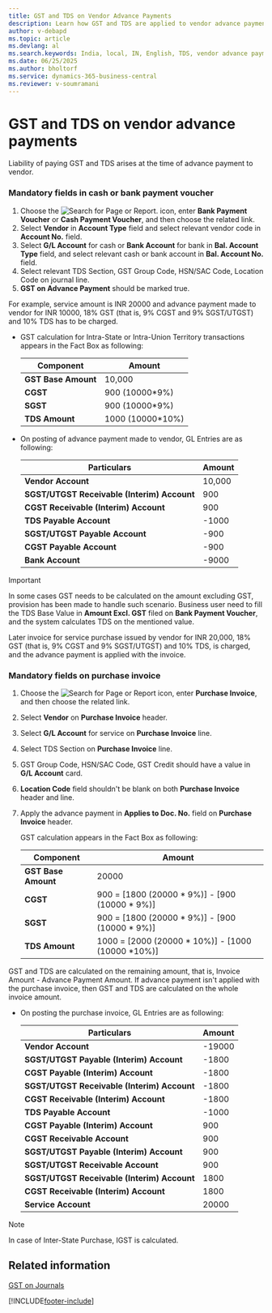 ```yaml
---
title: GST and TDS on Vendor Advance Payments
description: Learn how GST and TDS are applied to vendor advance payments in Business Central.
author: v-debapd
ms.topic: article
ms.devlang: al
ms.search.keywords: India, local, IN, English, TDS, vendor advance payments
ms.date: 06/25/2025
ms.author: bholtorf
ms.service: dynamics-365-business-central
ms.reviewer: v-soumramani
---
```


# GST and TDS on vendor advance payments

Liability of paying GST and TDS arises at the time of advance payment to vendor.

### Mandatory fields in cash or bank payment voucher

1. Choose the ![Search for Page or Report.](image/search_small.png "Search for Page or Report icon") icon, enter **Bank Payment Voucher** or **Cash Payment Voucher**, and then choose the related link.
1. Select **Vendor** in **Account Type** field and select relevant vendor code in **Account No.** field.
1. Select **G/L Account** for cash or **Bank Account** for bank in **Bal. Account Type** field, and select relevant cash or bank account in **Bal. Account No.** field.
1. Select relevant TDS Section, GST Group Code, HSN/SAC Code, Location Code on journal line.
1. **GST on Advance Payment** should be marked true.

For example, service amount is INR 20000 and advance payment made to vendor for INR 10000, 18% GST (that is, 9% CGST and 9% SGST/UTGST) and 10% TDS has to be charged.

- GST calculation for Intra-State or Intra-Union Territory transactions appears in the Fact Box as following:

    |Component|Amount|
    |----------------------------------|---------------------------------------|  
    |**GST Base Amount**|10,000|  
    |**CGST**|900 (10000*9%)|  
    |**SGST**|900 (10000*9%)|
    |**TDS Amount**|1000 (10000*10%)|

- On posting of advance payment made to vendor, GL Entries are as following:

    |Particulars|Amount|
    |----------------------------------|---------------------------------------|  
    |**Vendor Account**|10,000|  
    |**SGST/UTGST Receivable (Interim) Account**|900|  
    |**CGST Receivable (Interim) Account**|900|
    |**TDS Payable Account**|-1000|
    |**SGST/UTGST Payable Account**|-900|
    |**CGST Payable Account**|-900|
    |**Bank Account**|-9000|

> [!IMPORTANT]
> In some cases GST needs to be calculated on the amount excluding GST, provision has been made to handle such scenario. Business user need to fill the TDS Base Value in **Amount Excl. GST** filed on **Bank Payment Voucher**, and the system calculates TDS on the mentioned value.

Later invoice for service purchase issued by vendor for INR 20,000, 18% GST (that is, 9% CGST and 9% SGST/UTGST) and 10% TDS, is charged, and the advance payment is applied with the invoice.

### Mandatory fields on purchase invoice

1. Choose the ![Search for Page or Report](image/search_small.png "Search for Page or Report icon") icon, enter **Purchase Invoice**, and then choose the related link.
1. Select **Vendor** on **Purchase Invoice** header.
1. Select **G/L Account** for service on **Purchase Invoice** line.
1. Select TDS Section on **Purchase Invoice** line.
1. GST Group Code, HSN/SAC Code, GST Credit should have a value in **G/L Account** card.
1. **Location Code** field shouldn't be blank on both **Purchase Invoice** header and line.
1. Apply the advance payment in **Applies to Doc. No.** field on **Purchase Invoice** header.
  
   GST calculation appears in the Fact Box as following:

   |Component|Amount|
   |----------------------------------|---------------------------------------|  
   |**GST Base Amount**|20000|  
   |**CGST**|900 = [1800 (20000 * 9%)] - [900 (10000 * 9%)]|  
   |**SGST**|900 = [1800 (20000 * 9%)] - [900 (10000 * 9%)]| 
   |**TDS Amount**|1000 = [2000 (20000 * 10%)] - [1000 (10000 *10%)]|

GST and TDS are calculated on the remaining amount, that is, Invoice Amount - Advance Payment Amount. If advance payment isn't applied with the purchase invoice, then GST and TDS are calculated on the whole invoice amount.

- On posting the purchase invoice, GL Entries are as following:

  |Particulars|Amount|
  |----------------------------------|---------------------------------------|  
  |**Vendor Account**|-19000|  
  |**SGST/UTGST Payable (Interim) Account**|-1800|
  |**CGST Payable (Interim) Account**|-1800|
  |**SGST/UTGST Receivable (Interim) Account**|-1800|
  |**CGST Receivable (Interim) Account**|-1800|
  |**TDS Payable Account**|-1000|
  |**CGST Payable (Interim) Account**|900|
  |**CGST Receivable Account**|900|
  |**SGST/UTGST Payable (Interim) Account**|900|
  |**SGST/UTGST Receivable  Account**|900|
  |**SGST/UTGST Receivable (Interim) Account**|1800|
  |**CGST Receivable (Interim) Account**|1800|
  |**Service Account**|20000|

> [!NOTE]
> In case of Inter-State Purchase, IGST is calculated.

## Related information

[GST on Journals](GST-GST-Calculation-on-Journals-where-Services-paid-directly-through-CashBank.md)

[!INCLUDE[footer-include](../../includes/footer-banner.md)]
